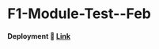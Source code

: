 # F1-Module-Test--Feb


####  Deployment 🚀 [Link](https://anup9148680234.github.io/F1-Module-Test--Feb/)
